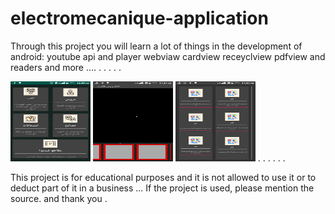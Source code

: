 # electromecanique-application
Through this project you will learn a lot of things in the development of android:
youtube api and player
webviaw
cardview
receyclview
pdfview and readers
and more ....
.
.
.
.
.

<img src="https://raw.githubusercontent.com/Xman97/electromecanique-application/master/Screenshots/Screenshot_2019-03-23-00-55-37.png"  style="width:128px;height:128px;">
<img src="https://raw.githubusercontent.com/Xman97/electromecanique-application/master/Screenshots/Screenshot_2019-03-25-11-31-38.png"  style="width:128px;height:128px;">
<img src="https://raw.githubusercontent.com/Xman97/electromecanique-application/master/Screenshots/Screenshot_2019-03-25-11-31-51.png"  style="width:128px;height:128px;">
.
.
.
.
.
.

This project is for educational purposes and it is not allowed to use it or to deduct part of it in a business ... If the project is used, please mention the source.
and thank you .

